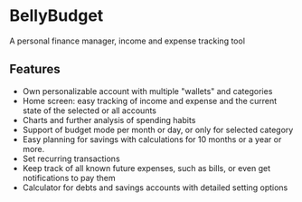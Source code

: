 # BellyBudget
A personal finance manager, income and expense tracking tool

## Features
- Own personalizable account with multiple "wallets" and categories
- Home screen: easy tracking of income and expense and the current state of the selected or all accounts
- Charts and further analysis of spending habits
- Support of budget mode per month or day, or only for selected category
- Easy planning for savings with calculations for 10 months or a year or more.
- Set recurring transactions
- Keep track of all known future expenses, such as bills, or even get notifications to pay them
- Calculator for debts and savings accounts with detailed setting options
